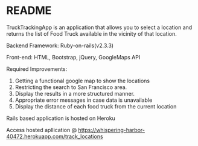 # README

TruckTrackingApp is an application that allows you to select a location and returns the list of Food Truck available in the vicinity of that location.

Backend Framework: Ruby-on-rails(v2.3.3)

Front-end: HTML, Bootstrap, jQuery, GoogleMaps API

Required Improvements:
1. Getting a functional google map to show the locations 
2. Restricting the search to San Francisco area.
3. Display the results in a more structured manner.
4. Appropriate error messages in case data is unavailable
5. Display the distance of each food truck from the current location

Rails based application is hosted on Heroku

Access hosted apllication @ https://whispering-harbor-40472.herokuapp.com/track_locations